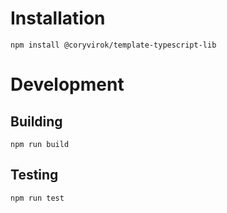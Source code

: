 # Installation

`npm install @coryvirok/template-typescript-lib`

# Development

## Building

`npm run build`

## Testing

`npm run test`
